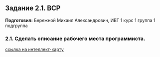 Задание 2.1. ВСР
------------
**Подготовил:** Бережной Михаил Александрович, ИВТ 1 курс 1 группа 1 подгруппа

### 2.1. Сделать описание рабочего места программиста.


[ссылка на интеллект-карту](https://drive.google.com/file/d/1Jlt-Qwwc445X1jI0-2DQuPfBEOOfutui/view?usp=sharing)
